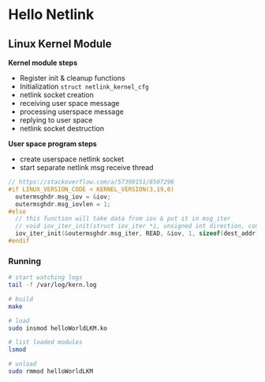# Hello Netlink

## Linux Kernel Module

**Kernel module steps**

- Register init & cleanup functions
- Initialization `struct netlink_kernel_cfg`
- netlink socket creation
- receiving user space message
- processing userspace message
- replying to user space
- netlink socket destruction

**User space program steps**

- create userspace netlink socket
- start separate netlink msg receive thread

```c
// https://stackoverflow.com/a/57390151/8507296
#if LINUX_VERSION_CODE < KERNEL_VERSION(3,19,0)
  outermsghdr.msg_iov = &iov;
  outermsghdr.msg_iovlen = 1;
#else
  // this function will take data from iov & put it in msg_iter
  // void iov_iter_init(struct iov_iter *i, unsigned int direction, const struct iovec *iov, unsigned long nr_segs, size_t count);
  iov_iter_init(&outermsghdr.msg_iter, READ, &iov, 1, sizeof(dest_addr));
#endif
```

### Running

```sh
# start watching logs
tail -f /var/log/kern.log

# build
make

# load
sudo insmod helloWorldLKM.ko

# list loaded modules
lsmod

# unload
sudo rmmod helloWorldLKM
```
